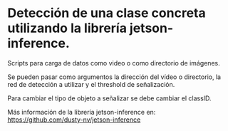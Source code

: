 # Detección de una clase concreta utilizando la librería jetson-inference.
Scripts para carga de datos como video o como directorio de imágenes. 

Se pueden pasar como argumentos la dirección del vídeo o directorio, la red de detección a utilizar y el threshold de señalización.

Para cambiar el tipo de objeto a señalizar se debe cambiar el classID.

Más información de la librería jetson-inference en: https://github.com/dusty-nv/jetson-inference
